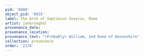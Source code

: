 ```yaml
---
pid: '6688'
object_pid: '9655'
label: The Arch of Septimius Severus, Rome
artist: janbrueghel
provenance_date:
provenance_location:
provenance_text: "(Probably) William, 2nd Duke of Devonshire"
collection: provenance
order: '2174'
---
```

